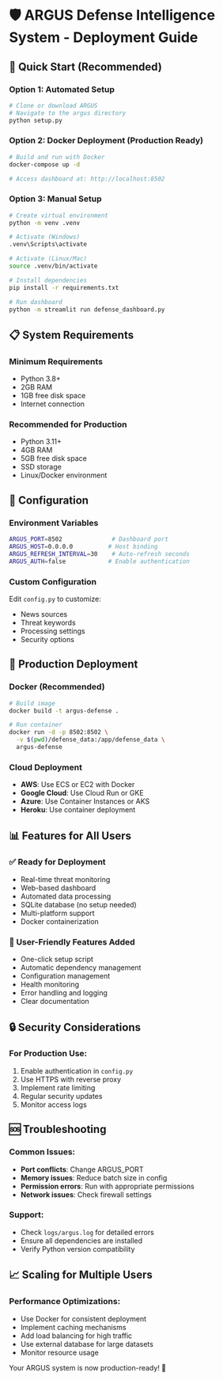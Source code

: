 # 🛡️ ARGUS Defense Intelligence System - Deployment Guide

## 🚀 Quick Start (Recommended)

### Option 1: Automated Setup
```bash
# Clone or download ARGUS
# Navigate to the argus directory
python setup.py
```

### Option 2: Docker Deployment (Production Ready)
```bash
# Build and run with Docker
docker-compose up -d

# Access dashboard at: http://localhost:8502
```

### Option 3: Manual Setup
```bash
# Create virtual environment
python -m venv .venv

# Activate (Windows)
.venv\Scripts\activate

# Activate (Linux/Mac)
source .venv/bin/activate

# Install dependencies
pip install -r requirements.txt

# Run dashboard
python -m streamlit run defense_dashboard.py
```

## 📋 System Requirements

### Minimum Requirements
- Python 3.8+
- 2GB RAM
- 1GB free disk space
- Internet connection

### Recommended for Production
- Python 3.11+
- 4GB RAM
- 5GB free disk space
- SSD storage
- Linux/Docker environment

## 🔧 Configuration

### Environment Variables
```bash
ARGUS_PORT=8502              # Dashboard port
ARGUS_HOST=0.0.0.0          # Host binding
ARGUS_REFRESH_INTERVAL=30    # Auto-refresh seconds
ARGUS_AUTH=false            # Enable authentication
```

### Custom Configuration
Edit `config.py` to customize:
- News sources
- Threat keywords
- Processing settings
- Security options

## 🐳 Production Deployment

### Docker (Recommended)
```bash
# Build image
docker build -t argus-defense .

# Run container
docker run -d -p 8502:8502 \
  -v $(pwd)/defense_data:/app/defense_data \
  argus-defense
```

### Cloud Deployment
- **AWS**: Use ECS or EC2 with Docker
- **Google Cloud**: Use Cloud Run or GKE
- **Azure**: Use Container Instances or AKS
- **Heroku**: Use container deployment

## 📊 Features for All Users

### ✅ Ready for Deployment
- Real-time threat monitoring
- Web-based dashboard
- Automated data processing
- SQLite database (no setup needed)
- Multi-platform support
- Docker containerization

### 🎯 User-Friendly Features Added
- One-click setup script
- Automatic dependency management
- Configuration management
- Health monitoring
- Error handling and logging
- Clear documentation

## 🔒 Security Considerations

### For Production Use:
1. Enable authentication in `config.py`
2. Use HTTPS with reverse proxy
3. Implement rate limiting
4. Regular security updates
5. Monitor access logs

## 🆘 Troubleshooting

### Common Issues:
- **Port conflicts**: Change ARGUS_PORT
- **Memory issues**: Reduce batch size in config
- **Permission errors**: Run with appropriate permissions
- **Network issues**: Check firewall settings

### Support:
- Check `logs/argus.log` for detailed errors
- Ensure all dependencies are installed
- Verify Python version compatibility

## 📈 Scaling for Multiple Users

### Performance Optimizations:
- Use Docker for consistent deployment
- Implement caching mechanisms
- Add load balancing for high traffic
- Use external database for large datasets
- Monitor resource usage

Your ARGUS system is now production-ready! 🎉